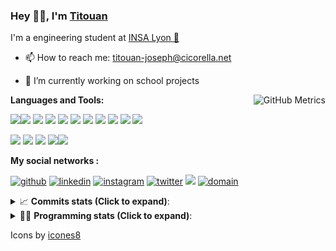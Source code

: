 <!--
**titouan-joseph/titouan-joseph** is a ✨ _special_ ✨ repository because its `README.md` (this file) appears on your GitHub profile.

Here are some ideas to get you started:

- 🔭 I’m currently working on ...
- 🌱 I’m currently learning ...
- 👯 I’m looking to collaborate on ...
- 🤔 I’m looking for help with ...
- 💬 Ask me about ...
- 📫 How to reach me: ...
- 😄 Pronouns: ...
- ⚡ Fun fact: ...
-->

### Hey 👋🏽, I'm [Titouan](https://github.com/Titouan-Joseph) 

I'm a engineering student at  [INSA Lyon 🦏](https://www.insa-lyon.fr/en/)

- 📫 How to reach me: [titouan-joseph@cicorella.net](mailto:titouan-joseph@cicorella.net)
- 🔭 I’m currently working on school projects


  <img align="right" alt="GitHub Metrics" src="https://metrics.lecoq.io/titouan-joseph" />

**Languages and Tools:**

[<img src="https://img.icons8.com/color/48/000000/python.png"/>]()[<img src="https://img.icons8.com/color/48/000000/java-coffee-cup-logo.png"/>]() [<img src="https://img.icons8.com/color/48/000000/c-programming.png"/>]() [<img src="https://img.icons8.com/color/48/000000/javascript.png"/>]() [<img src="https://img.icons8.com/color/48/000000/selenium-test-automation.png"/>]() [<img src="https://img.icons8.com/color/48/000000/git.png"/>]() [<img src="https://img.icons8.com/color/48/000000/console.png"/>]() [<img src="https://img.icons8.com/color/48/000000/android-os.png"/>]() [<img src="https://img.icons8.com/color/48/000000/pycharm.png"/>]() [<img src="https://img.icons8.com/color/48/000000/virtualbox.png"/>]() [<img src="https://img.icons8.com/color/48/000000/windows-10.png"/>]()

[<img src="https://img.icons8.com/color/48/000000/linux.png"/>]() [<img src="https://img.icons8.com/color/48/000000/nginx.png"/>]() [<img src="https://img.icons8.com/color/48/000000/raspberry-pi.png"/>]() [<img src="https://img.icons8.com/color/48/000000/docker.png"/>]()[<img src="https://img.icons8.com/color/48/000000/visual-studio-code-2019.png"/>]()

**My social networks :**

[<img src='https://img.icons8.com/fluent/48/000000/github.png' alt="github">](https://github.com/titouan-joseph)  [<img src='https://img.icons8.com/color/48/000000/linkedin.png' alt='linkedin'>](https://www.linkedin.com/in/titouan-joseph-revol/)  [<img src='https://img.icons8.com/color/48/000000/instagram-new.png' alt='instagram'>](https://www.instagram.com/tit_re/)  [<img src='https://img.icons8.com/color/48/000000/twitter.png' alt='twitter'>](https://twitter.com/josephrevol) [<img src="https://img.icons8.com/color/48/000000/facebook.png"/>](https://www.facebook.com/titre01) [<img src="https://img.icons8.com/fluent/48/000000/domain.png" alt="domain"/>](https://titouan-joseph.cicorella.net)

<details>
 <summary>📈 <b>Commits stats (Click to expand)</b>: </summary>
    <a href="https://sourcerer.io/titouan-joseph"><img src="https://img.shields.io/badge/Python-148%20commits-orange.svg" alt=""></a>
    <a href="https://sourcerer.io/titouan-joseph"><img src="https://img.shields.io/badge/Java-27%20commits-orange.svg" alt=""></a>
    <a href="https://sourcerer.io/titouan-joseph"><img src="https://img.shields.io/badge/C-23%20commits-orange.svg" alt=""></a>
    <a href="https://sourcerer.io/titouan-joseph"><img src="https://img.shields.io/badge/JavaScript-18%20commits-orange.svg" alt=""></a>
</details>


<details>
 <summary>👨‍💻 <b>Programming stats (Click to expand)</b>: </summary>
<!--START_SECTION:waka-->
**🐱 My Github Data** 

> 🏆 257 Contributions in the Year 2021
 > 
> 📦 58.5 kB Used in Github's Storage 
 > 
> 🚫 Not Opted to Hire
 > 
> 📜 28 Public Repositories 
 > 
> 🔑 2 Private Repositories  
 > 
**I'm an Early 🐤** 

```text
🌞 Morning    105 commits    ████░░░░░░░░░░░░░░░░░░░░░   17.02% 
🌆 Daytime    242 commits    █████████░░░░░░░░░░░░░░░░   39.22% 
🌃 Evening    208 commits    ████████░░░░░░░░░░░░░░░░░   33.71% 
🌙 Night      62 commits     ██░░░░░░░░░░░░░░░░░░░░░░░   10.05%

```
📅 **I'm Most Productive on Wednesday** 

```text
Monday       87 commits     ███░░░░░░░░░░░░░░░░░░░░░░   14.1% 
Tuesday      84 commits     ███░░░░░░░░░░░░░░░░░░░░░░   13.61% 
Wednesday    131 commits    █████░░░░░░░░░░░░░░░░░░░░   21.23% 
Thursday     100 commits    ████░░░░░░░░░░░░░░░░░░░░░   16.21% 
Friday       83 commits     ███░░░░░░░░░░░░░░░░░░░░░░   13.45% 
Saturday     54 commits     ██░░░░░░░░░░░░░░░░░░░░░░░   8.75% 
Sunday       78 commits     ███░░░░░░░░░░░░░░░░░░░░░░   12.64%

```


📊 **This Week I Spent My Time On** 

```text
⌚︎ Time Zone: Europe/Paris

💬 Programming Languages: 
Other                    5 hrs 10 mins       █████████░░░░░░░░░░░░░░░░   36.81% 
TypeScript               3 hrs 8 mins        █████░░░░░░░░░░░░░░░░░░░░   22.38% 
JSON                     2 hrs 36 mins       ████░░░░░░░░░░░░░░░░░░░░░   18.57% 
PowerShell               1 hr 43 mins        ███░░░░░░░░░░░░░░░░░░░░░░   12.22% 
Python                   28 mins             ░░░░░░░░░░░░░░░░░░░░░░░░░   3.4%

🔥 Editors: 
VS Code                  8 hrs 55 mins       ███████████████░░░░░░░░░░   63.44% 
Browser                  4 hrs 18 mins       ███████░░░░░░░░░░░░░░░░░░   30.61% 
PyCharm                  29 mins             █░░░░░░░░░░░░░░░░░░░░░░░░   3.52% 
WebStorm                 20 mins             ░░░░░░░░░░░░░░░░░░░░░░░░░   2.43%

🐱‍💻 Projects: 
Stage-DevOps             10 hrs 46 mins      ███████████████████░░░░░░   76.57% 
project                  1 hr 21 mins        ██░░░░░░░░░░░░░░░░░░░░░░░   9.69% 
SPFx_lib                 54 mins             █░░░░░░░░░░░░░░░░░░░░░░░░   6.4% 
docker_stats_logs        29 mins             █░░░░░░░░░░░░░░░░░░░░░░░░   3.52% 
website24maker           19 mins             ░░░░░░░░░░░░░░░░░░░░░░░░░   2.28%

💻 Operating System: 
Windows                  14 hrs 3 mins       █████████████████████████   100.0%

```

**I Mostly Code in Python** 

```text
Python                   18 repos            ██████████████░░░░░░░░░░░   56.25% 
JavaScript               3 repos             ██░░░░░░░░░░░░░░░░░░░░░░░   9.38% 
HTML                     2 repos             █░░░░░░░░░░░░░░░░░░░░░░░░   6.25% 
C                        2 repos             █░░░░░░░░░░░░░░░░░░░░░░░░   6.25% 
MATLAB                   2 repos             █░░░░░░░░░░░░░░░░░░░░░░░░   6.25%

```



<!--END_SECTION:waka-->

</details>

Icons by [icones8](https://icones8.fr/)
